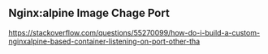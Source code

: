 ## Nginx:alpine Image Chage Port
https://stackoverflow.com/questions/55270099/how-do-i-build-a-custom-nginxalpine-based-container-listening-on-port-other-tha